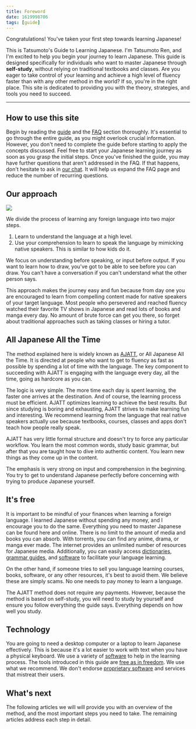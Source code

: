 ```yaml
---
title: Foreword
date: 1619998706
tags: [guide]
---
```


Congratulations!
You've taken your first step towards learning Japanese!

This is Tatsumoto's Guide to Learning Japanese.
I'm Tatsumoto Ren,
and I'm excited to help you begin your journey to learn Japanese.
This guide is designed specifically for individuals who want to master Japanese
through **self-study**,
without relying on traditional textbooks and classes.
Are you eager to take control of your learning
and achieve a high level of fluency faster than with any other method in the world?
If so, you're in the right place.
This site is dedicated to providing you
with the theory, strategies, and tools you need to succeed.

****

## How to use this site

Begin by reading the [guide](table-of-contents.html)
and the [FAQ](tag_faq.html) section thoroughly.
It's essential to go through the entire guide,
as you might overlook crucial information.
However,
you don't need to complete the guide
before starting to apply the concepts discussed.
Feel free to start your Japanese learning journey as soon as you grasp the initial steps.
Once you've finished the guide,
you may have further questions that aren't addressed in the FAQ.
If that happens,
don't hesitate to ask in [our chat](join-our-community.html).
It will help us expand the FAQ page
and reduce the number of recurring questions.

## Our approach

<img src="img/dekinai.webp" float="right">

We divide the process of learning any foreign language into two major steps.

1) Learn to understand the language at a high level.
2) Use your comprehension to learn to speak the language by mimicking native speakers.
   This is similar to how kids do it.

We focus on understanding before speaking, or input before output.
If you want to learn how to draw, you've got to be able to see before you can draw.
You can't have a conversation if you can't understand what the other person says.

This approach makes the journey easy and fun
because from day one you are encouraged to learn from compelling content
made for native speakers of your target language.
Most people who persevered and reached fluency
watched their favorite TV shows in Japanese
and read lots of books and manga every day.
No amount of brute force can get you there,
so forget about traditional approaches such as taking classes or hiring a tutor.

## All Japanese All the Time

The method explained here is widely known as
[AJATT](whats-ajatt.html),
or All Japanese All the Time.
It is directed at people who want to get to fluency as fast as possible
by spending a lot of time with the language.
The key component to succeeding with AJATT is engaging with the language every day,
all the time,
going as hardcore as you can.

The logic is very simple.
The more time each day is spent learning,
the faster one arrives at the destination.
And of course, the learning process must be efficient.
AJATT optimizes learning to achieve the best results.
But since studying is boring and exhausting,
AJATT strives to make learning fun and interesting.
We recommend learning from the language that real native speakers actually use
because textbooks, courses, classes and apps don't teach how people really speak.

AJATT has very little formal structure
and doesn't try to force any particular workflow.
You learn the most common words, study basic grammar,
but after that you are taught how to dive into authentic content.
You learn new things as they come up in the content.

The emphasis is very strong on input and comprehension in the beginning.
You try to get to understand Japanese perfectly
before concerning with trying to produce Japanese yourself.

## It's free

It is important to be mindful of your finances when learning a foreign language.
I learned Japanese without spending any money,
and I encourage you to do the same.
Everything you need to master Japanese can be found here and online.
There is no limit to the amount of media and books you can absorb.
With torrents, you can find any anime, drama, or manga ever made.
The internet provides an unlimited number of resources for Japanese media.
Additionally, you can easily access [dictionaries](tag_dictionaries.html),
[grammar guides](resources.html#grammar),
and [software](resources.html#software) to facilitate your language learning.

On the other hand,
if someone tries to sell you language learning courses,
books, software, or any other resources, it's best to avoid them.
We believe these are simply scams.
No one needs to pay money to learn a language.

The AJATT method does not require any payments.
However,
because the method is based on self-study,
you will need to study by yourself and ensure you follow everything the guide says.
Everything depends on how well you study.

## Technology

You are going to need a desktop computer or a laptop to learn Japanese effectively.
This is because it's a lot easier to work with text when you have a physical keyboard.
We use a variety of
[software](our-immersion-learning-toolset.html)
to help in the learning process.
The tools introduced in this guide are
[free as in freedom](https://www.gnu.org/philosophy/free-sw.html).
We use what we recommend.
We don't endorse
[proprietary software](https://www.gnu.org/proprietary/proprietary.html)
and services that mistreat their users.

## What's next

The following articles we will will provide you with an overview of the method,
and the most important steps you need to take.
The remaining articles address each step in detail.
